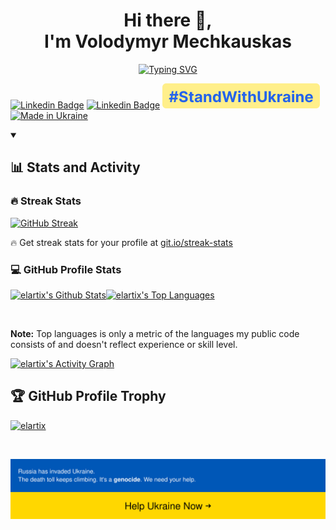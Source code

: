 <h1 align="center">Hi there 👋, <br />I'm Volodymyr Mechkauskas</h1>

<p align="center">
<a href="https://git.io/typing-svg"><img src="https://readme-typing-svg.demolab.com?font=Fira+Code&size=18&pause=1000&color=0057b7&center=false&vCenter=true&random=false&width=512&lines=A+passionate+frontend+developer+from+Ukraine;With+more+than+13+years+of+experience+in+pure-coded+frontend+development" alt="Typing SVG" /></a>
</p>

[![Linkedin Badge](https://img.shields.io/badge/-vmechkauskas-blue?style=flat&logo=Linkedin&logoColor=white&link=https://www.linkedin.com/in/vmechkauskas/)](https://www.linkedin.com/in/vmechkauskas/)
[![Linkedin Badge](https://img.shields.io/badge/-vmechkauskas-darkgreen?style=flat&logo=Upwork&logoColor=white&link=https://www.upwork.com/freelancers/~011cf3286bd5f6e16c?mp_source=share)](https://www.upwork.com/freelancers/~011cf3286bd5f6e16c?mp_source=share)
[![Stand With Ukraine](https://raw.githubusercontent.com/vshymanskyy/StandWithUkraine/main/badges/StandWithUkraine.svg)](https://stand-with-ukraine.pp.ua)
[![Made in Ukraine](https://img.shields.io/badge/made_in-Ukraine-ffd700.svg?labelColor=0057b7)](https://stand-with-ukraine.pp.ua)

<details open>
  <summary><h2>📊 Stats and Activity</h2></summary>
  <h3>🔥 Streak Stats</h3>
  <p>
     <a href="https://github.com/elartix/elartix"><img src="https://github-readme-streak-stats.herokuapp.com?user=elartix&hide_border=true&exclude_days=Sun%2CSat&currStreakNum=0057B7&ring=0057B7" alt="GitHub Streak" /></a>
    <p>🔥 Get streak stats for your profile at <a href="https://git.io/streak-stats">git.io/streak-stats</a></p>
  </p>

<h3>💻 GitHub Profile Stats</h3>
<p>
  <a href="https://github.com/elartix/elartix"><img alt="elartix's Github Stats" src="https://github-readme-stats.vercel.app/api/?username=elartix&show_icons=true&count_private=true&theme=default&hide_border=true&bg_color=fff&title_color=0057b7&icon_color=0057b7" height="192px"/></a><a href="https://github.com/elartix/elartix"><img alt="elartix's Top Languages" src="https://github-readme-stats.vercel.app/api/top-langs/?username=elartix&langs_count=8&layout=compact&theme=default&hide_border=true&bg_color=fff&title_color=000&icon_color=000&hide=Jupyter%20Notebook" height="192px"/></a>
</p>
<br/>

<b>Note:</b> Top languages is only a metric of the languages my public code consists of and doesn't reflect experience
or skill level.

<a href="https://github.com/ashutosh00710/github-readme-activity-graph"><img alt="elartix's Activity Graph" src="https://github-readme-activity-graph.vercel.app/graph?username=elartix&bg_color=ffffff&color=000000&line=04e61b&point=403d3d&area=true&hide_border=true" /></a>
</details>

<h2>🏆 GitHub Profile Trophy </h2>
<p align="left">
  <a href="https://github.com/ryo-ma/github-profile-trophy"><img src="https://github-profile-trophy.vercel.app/?username=elartix" alt="elartix" /></a>
</p>
<br/>

[![Stand With Ukraine](https://raw.githubusercontent.com/vshymanskyy/StandWithUkraine/main/banner2-direct.svg)](https://stand-with-ukraine.pp.ua)

<!--
**elartix/elartix** is a ✨ _special_ ✨ repository because its `README.md` (this file) appears on your GitHub profile.

Here are some ideas to get you started:

- 🔭 I’m currently working on ...
- 🌱 I’m currently learning ...
- 👯 I’m looking to collaborate on ...
- 🤔 I’m looking for help with ...
- 💬 Ask me about ...
- 📫 How to reach me: ...
- 😄 Pronouns: ...
- ⚡ Fun fact: ...
-->
